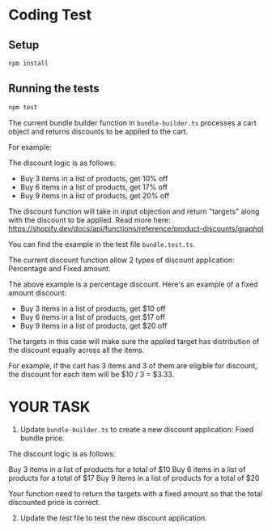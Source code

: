 # Coding Test

## Setup

```bash
npm install
```

## Running the tests

```bash
npm test
```

The current bundle builder function in `bundle-builder.ts` processes a cart object and returns discounts to be applied to the cart.

For example:

The discount logic is as follows:

- Buy 3 items in a list of products, get 10% off
- Buy 6 items in a list of products, get 17% off
- Buy 9 items in a list of products, get 20% off

The discount function will take in input objection and return "targets" along with the discount to be applied. Read more here: https://shopify.dev/docs/api/functions/reference/product-discounts/graphql

You can find the example in the test file `bundle.test.ts`.

The current discount function allow 2 types of discount application: Percentage and Fixed amount.

The above example is a percentage discount. Here's an example of a fixed amount discount:

- Buy 3 items in a list of products, get $10 off
- Buy 6 items in a list of products, get $17 off
- Buy 9 items in a list of products, get $20 off

The targets in this case will make sure the applied target has distribution of the discount equally across all the items.

For example, if the cart has 3 items and 3 of them are eligible for discount, the discount for each item will be $10 / 3 = $3.33.

# YOUR TASK

1. Update `bundle-builder.ts` to create a new discount application: Fixed bundle price.

The discount logic is as follows:

Buy 3 items in a list of products for a total of $10
Buy 6 items in a list of products for a total of $17
Buy 9 items in a list of products for a total of $20

Your function need to return the targets with a fixed amount so that the total discounted price is correct.

2. Update the test file to test the new discount application.
